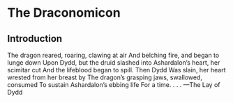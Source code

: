 # The Draconomicon

## Introduction
The dragon reared, roaring, clawing at air
And belching fire, and began to lunge down
Upon Dydd, but the druid slashed into
Ashardalon’s heart, her scimitar cut
And the lifeblood began to spill. Then Dydd
Was slain, her heart wrested from her breast by
The dragon’s grasping jaws, swallowed, consumed
To sustain Ashardalon’s ebbing life
For a time. . . .
    —The Lay of Dydd
